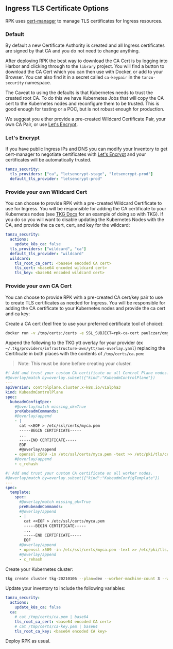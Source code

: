 ## Ingress TLS Certificate Options

RPK uses [cert-manager](https://cert-manager.io/) to manage TLS certificates for Ingress resources.

### Default

By default a new Certificate Authority is created and all Ingress certificates are signed by that CA and you do not need to change anything.

After deploying RPK the best way to download the CA Cert is by logging into Harbor and clicking through to the `library` project. You will find a button to download the CA Cert which you can then use with Docker, or add to your Browser. You can also find it in a secret called `ca-keypair` in the `tanzu-security` namespace.

The Caveat to using the defaults is that Kubernetes needs to trust the created root CA. To do this we have Kubernetes Jobs that will copy the CA cert to the Kubernetes nodes and reconfigure them to be trusted. This is good enough for testing or a POC, but is not robust enough for production.

We suggest you either provide a pre-created Wildcard Certificate Pair, your own CA Pair, or use [Let's Encrypt](https://letsencrypt.org/).

### Let's Encrypt

If you have public Ingress IPs and DNS you can modify your Inventory to get cert-manager to  negotiate certificates with [Let's Encrypt](https://letsencrypt.org/) and your certificates will be automatically trusted.

```yaml
tanzu_security:
  tls_providers: ["ca", "letsencrypt-stage", "letsencrypt-prod"]
  default_tls_provider: "letsencrypt-prod"
```

### Provide your own Wildcard Cert

You can choose to provide RPK with a pre-created Wildcard Certificate to use for Ingress.
You will be responsible for adding the CA certificate to your Kubernetes nodes (see [TKG Docs](https://docs.vmware.com/en/VMware-Tanzu-Kubernetes-Grid/1.2/vmware-tanzu-kubernetes-grid-12/GUID-tanzu-k8s-clusters-config-plans.html?hWord=N4IghgNiBcIMYFcDOAXA9gWwARwKYCcUBLAMyLjBVyzARQAs18iUBPEAXyA#custom-certificate-authority-vsphere-8) for an example of doing so with TKG). If you do so you will want to disable updating the Kubernetes Nodes with the CA, and provide the ca cert, cert, and key for the wildcard:

```yaml
tanzu_security:
  actions:
    update_k8s_ca: false
  tls_providers: ["wildcard", "ca"]
  default_tls_provider: "wildcard"
  wildcard:
    tls_root_ca_cert: <base64 encoded CA cert>
    tls_cert: <base64 encoded wildcard cert>
    tls_key: <base64 encoded wildcard cert>
```

### Provide your own CA Cert

You can choose to provide RPK with a pre-created CA cert/key pair to use to create TLS certificates as needed for Ingress. You will be responsible for adding the CA certificate to your Kubernetes nodes and provide the ca cert and ca key:

Create a CA cert (feel free to use your preferred certificate tool of choice):

```bash
docker run -v /tmp/certs:/certs -e SSL_SUBJECT=rpk-ca-cert paulczar/omgwtfssl
```

Append the following to the TKG ytt overlay for your provider (ex `~/.tkg/providers/infrastructure-aws/ytt/aws-overlay.yaml`) replacing the Certificate in both places with the contents of `/tmp/certs/ca.pem`:

> Note: This must be done before creating your cluster.

```yaml
#! Add and trust your custom CA certificate on all Control Plane nodes.
#@overlay/match by=overlay.subset({"kind":"KubeadmControlPlane"})
---
apiVersion: controlplane.cluster.x-k8s.io/v1alpha3
kind: KubeadmControlPlane
spec:
  kubeadmConfigSpec:
    #@overlay/match missing_ok=True
    preKubeadmCommands:
    #@overlay/append
    - |
      cat <<EOF > /etc/ssl/certs/myca.pem
      -----BEGIN CERTIFICATE-----
      ...
      -----END CERTIFICATE-----
      EOF
      #@overlay/append
    - openssl x509 -in /etc/ssl/certs/myca.pem -text >> /etc/pki/tls/certs/ca-bundle.crt
    #@overlay/append
    - c_rehash

#! Add and trust your custom CA certificate on all worker nodes.
#@overlay/match by=overlay.subset({"kind":"KubeadmConfigTemplate"})
---
spec:
  template:
    spec:
      #@overlay/match missing_ok=True
      preKubeadmCommands:
      #@overlay/append
      - |
        cat <<EOF > /etc/ssl/certs/myca.pem
        -----BEGIN CERTIFICATE-----
        ...
        -----END CERTIFICATE-----
        EOF
      #@overlay/append
      - openssl x509 -in /etc/ssl/certs/myca.pem -text >> /etc/pki/tls/certs/ca-bundle.crt
      #@overlay/append
      - c_rehash
```

Create your Kubernetes cluster:

```bash
tkg create cluster tkg-20210106 --plan=dev --worker-machine-count 3 --worker-size m5.2xlarge
```

Update your inventory to include the following variables:

```yaml
tanzu_security:
  actions:
    update_k8s_ca: false
  ca:
    # cat /tmp/certs/ca.pem | base64
    tls_root_ca_cert: <base64 encoded CA cert>
    # cat /tmp/certs/ca-key.pem | base64
    tls_root_ca_key: <base64 encoded CA key>
```

Deploy RPK as usual.
